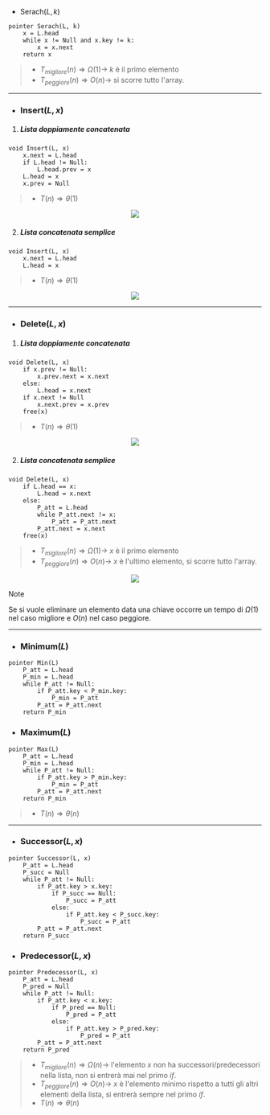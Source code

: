 - Serach($L, k$)
``` Pseudocodice TI:"Serach" "FOLD"
pointer Serach(L, k)
	x = L.head
	while x != Null and x.key != k:
		x = x.next
	return x
```

>- $T_{migliore}(n) \Rightarrow Ω(1) \rightarrow$ $k$ è il primo elemento
>- $T_{peggiore}(n) \Rightarrow O(n) \rightarrow$ si scorre tutto l'array.
***
- ### Insert($L, x$)
1. ##### Lista doppiamente concatenata
``` Pseudocodice TI:"Insert" "FOLD"
void Insert(L, x)
	x.next = L.head
	if L.head != Null:
		L.head.prev = x
	L.head = x
	x.prev = Null
```

>- $T(n) \Rightarrow θ(1)$

<center><img src="https://media.geeksforgeeks.org/wp-content/cdn-uploads/gq/2014/03/DLL_add_front1.png"></center>

2. ##### Lista concatenata semplice

``` Pseudocodice TI:"Insert" "FOLD"
void Insert(L, x)
	x.next = L.head
	L.head = x
```

>- $T(n) \Rightarrow θ(1)$

<center><img src="https://www.alphacodingskills.com/imgfiles/linked-list-add-node-at-start.PNG"></center>

***
- ### Delete($L, x$)
1. ##### Lista doppiamente concatenata
``` Pseudocodice TI:"Delete" "FOLD"
void Delete(L, x)
	if x.prev != Null:
		x.prev.next = x.next
	else:
		L.head = x.next
	if x.next != Null
		x.next.prev = x.prev
	free(x)
```

>- $T(n) \Rightarrow θ(1)$

<center><img src="https://media.geeksforgeeks.org/wp-content/uploads/20200318150826/ezgif.com-gif-maker1.gif"></center>

2. ##### Lista concatenata semplice
``` Pseudocodice TI:"Delete" "FOLD"
void Delete(L, x)
	if L.head == x:
		L.head = x.next
	else:
		P_att = L.head
		while P_att.next != x:
			P_att = P_att.next
		P_att.next = x.next
	free(x)
```

>- $T_{migliore}(n) \Rightarrow Ω(1) \rightarrow$ $x$ è il primo elemento
>- $T_{peggiore}(n) \Rightarrow O(n) \rightarrow$ $x$ è l'ultimo elemento, si scorre tutto l'array.

<center><img src="https://i0.wp.com/www.java2novice.com/images/sll_delete_after.png"></center>

>[!Note]
>Se si vuole eliminare un elemento data una chiave occorre un tempo di $Ω(1)$ nel caso migliore e $O(n)$ nel caso peggiore.

***
- ### Minimum($L$)
``` Pseudocodice TI:"Min" "FOLD"
pointer Min(L)
	P_att = L.head
	P_min = L.head
	while P_att != Null:
		if P_att.key < P_min.key:
			P_min = P_att
		P_att = P_att.next
	return P_min
```

- ### Maximum($L$)
``` Pseudocodice TI:"Max" "FOLD"
pointer Max(L)
	P_att = L.head
	P_min = L.head
	while P_att != Null:
		if P_att.key > P_min.key:
			P_min = P_att
		P_att = P_att.next
	return P_min
```

>- $T(n) \Rightarrow θ(n)$

***

- ### Successor($L, x$)
``` Pseudocodice TI:"Successor" "FOLD"
pointer Successor(L, x)
	P_att = L.head
	P_succ = Null
	while P_att != Null:
		if P_att.key > x.key:
			if P_succ == Null:
				P_succ = P_att
			else:
				if P_att.key < P_succ.key:
					P_succ = P_att
		P_att = P_att.next
	return P_succ
```

- ### Predecessor($L, x$)
``` Pseudocodice TI:"Predecessor" "FOLD"
pointer Predecessor(L, x)
	P_att = L.head
	P_pred = Null
	while P_att != Null:
		if P_att.key < x.key:
			if P_pred == Null:
				P_pred = P_att
			else:
				if P_att.key > P_pred.key:
					P_pred = P_att
		P_att = P_att.next
	return P_pred
```

>- $T_{migliore}(n) \Rightarrow Ω(n) \rightarrow$ l'elemento $x$ non ha successori/predecessori nella lista, non si entrerà
>mai nel primo $if$.
>- $T_{peggiore}(n) \Rightarrow O(n) \rightarrow$ $x$ è l'elemento minimo rispetto a tutti gli altri elementi della lista, si entrerà sempre nel primo $if$.
>- $T(n) \Rightarrow θ(n)$